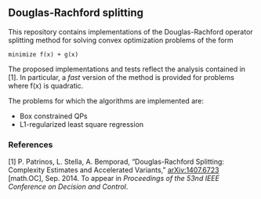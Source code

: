 ## Douglas-Rachford splitting

This repository contains implementations of the Douglas-Rachford operator
splitting method for solving convex optimization problems of the form

```
minimize f(x) + g(x)
```

The proposed implementations and tests reflect the analysis contained in
[1]. In particular, a *fast* version of the method is provided for problems
where f(x) is quadratic.

The problems for which the algorithms are implemented are:
* Box constrained QPs
* L1-regularized least square regression

### References

[1] P. Patrinos, L. Stella, A. Bemporad, “Douglas-Rachford Splitting: Complexity
Estimates and Accelerated Variants,” [arXiv:1407.6723](http://arxiv.org/abs/1407.6723) [math.OC], Sep. 2014.
To appear in *Proceedings of the 53nd IEEE Conference on Decision and Control*.
